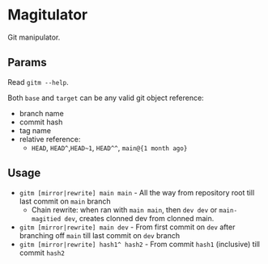 # Magitulator

Git manipulator.

## Params

Read `gitm --help`.

Both `base` and `target` can be any valid git object reference:

- branch name
- commit hash
- tag name
- relative reference:
  - `HEAD`, `HEAD^`,`HEAD~1`, `HEAD^^`, `main@{1 month ago}`

## Usage

- `gitm [mirror|rewrite] main main` - All the way from repository root till last commit on `main` branch
  - Chain rewrite: when ran with `main main`, then `dev dev` or `main-magitied dev`, creates clonned dev from clonned main.
- `gitm [mirror|rewrite] main dev` - From first commit on `dev` after branching off `main` till last commit on `dev` branch
- `gitm [mirror|rewrite] hash1^ hash2` - From commit `hash1` (inclusive) till commit `hash2`
